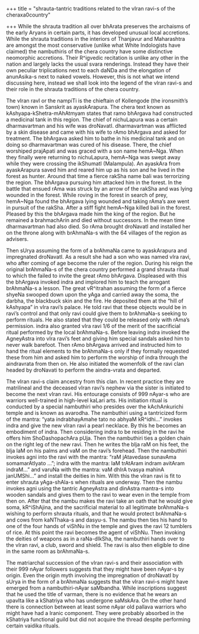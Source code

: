 +++
title = "shrauta-tantric traditions related to the vIran ravi-s of the cheraxa0country"

+++
While the shrauta tradition all over bhArata preserves the archaisms of
the early Aryans in certain parts, it has developed unusual local
accretions. While the shrauta traditions in the interiors of Thanjavur
and Maharashtra are amongst the most conservative (unlike what White
Indologists have claimed) the nambuthiris of the chera country have some
distinctive neomorphic accretions. Their R^igvedic recitation is unlike
any other in the nation and largely lacks the usual svara renderings.
Instead they have their own peculiar triplications next to each daNDa
and the elongation of anunAsika-s next to naked vowels. However, this is
not what we intend discussing here, instead we shall look into the
legend of the vIran ravi-s and their role in the shrauta traditions of
the chera country.

The vIran ravI or the nampiTi is the chieftain of Kollengode (the
ironsmith’s town) known in Sanskrit as ayaskArapura. The chera text
known as kAshyapa-kShetra-mAhAtmyam states that ramo bhArgava had
constructed a medicinal tank in this region. The chief of nichuLapura
was a certain dharmavartman and his wife was droNavatI. dharmavartman
was afflicted by a skin disease and came with his wife to rAmo bhArgava
and asked for treatment. The bhArgava asked him to bathe in his
medicinal tank and on doing so dharmavartman was cured of his disease.
There, the chief worshiped prajApati and was graced with a son name
hemA\~Nga. When they finally were returning to nichuLapura, hemA\~Nga
was swept away while they were crossing the ikShumatI (Malampula). An
ayaskAra from ayaskArapura saved him and reared him up as his son and he
lived in the forest as hunter. Around that time a fierce rakSha name
bali was terrorizing the region. The bhArgava pursuing him attacked him
in the forest. In the battle that ensued rAma was struck by an arrow of
the rakSha and was lying wounded in the forest. While roving in the
forest in search of prey, hemA\~Nga found the bhArgava lying wounded and
taking rAma’s axe went in pursuit of the rakSha. After a stiff fight
hemA\~Nga killed bali in the forest. Pleased by this the bhArgava made
him the king of the region. But he remained a brahmachArin and died
without successors. In the mean time dharmavartman had also died. So
rAma brought droNavatI and installed her on the throne along with
brAhmaNa-s with the 64 villages of the region as advisers.

Then sUrya assuming the form of a brAhmaNa came to ayaskArapura and
impregnated droNavatI. As a result she had a son who was named vIra
ravi, who after coming of age become the ruler of the region. During his
reign the original brAhmaNa-s of the chera country performed a grand
shrauta ritual to which the failed to invite the great rAmo bhArgava.
Displeased with this the bhArgava invoked indra and implored him to
teach the arrogant brAhmaNa-s a lesson. The great vR^itrahan assuming
the form of a fierce shyeNa swooped down upon the yAga and carried away
the soma, the darbha, the blackbuck skin and the fire. He deposited them
at the “hill of kAshyapa” in vIra ravi’s palace. He told ravi that these
objects would be in ravi’s control and that only ravi could give them to
brAhmaNa-s seeking to perform rituals. He also stated that they could be
released only with rAma’s permission. indra also granted vIra ravi 1/6
of the merit of the sacrificial ritual performed by the local
brAhmaNa-s. Before leaving indra invoked the AgneyAstra into vIra ravi’s
feet and giving him special sandals asked him to never walk barefoot.
Then rAmo bhArgava arrived and instructed him to hand the ritual
elements to the brAhmaNa-s only if they formally requested these from
him and asked him to perform the worship of indra through the
aindravrata from then on. He also initiated the womenfolk of the ravi
clan headed by droNavati to perform the aindra-vrata and departed.

The vIran ravi-s claim ancestry from this clan. In recent practice they
are matrilineal and the deceased vIran ravi’s nephew via the sister is
initiated to become the next vIran ravi. His entourage consists of 999
nAyar-s who are warriors well-trained in high-level kaLari arts. His
initiation ritual is conducted by a special nambuthiri who presides over
the kAchAnkurichi temple and is known as avarodha. The nambuthiri using
a tantricized form of the mantra: “yata indrabhayAmahe tato no abhyaM
kR^idhi…” invokes indra and give the new vIran ravi a pearl necklace. By
this he becomes an embodiment of indra. Then considering indra to be
residing in the ravi he offers him ShoDashopachAra pUja. Then the
nambuthiri ties a golden chain on the right leg of the new ravi. Then he
writes the bIja raM on his feet, the bIja laM on his palms and vaM on
the ravi’s forehead. Then the nambuthiri invokes agni into the ravi with
the mantra: “raM jAtavedase sunavAma somamarAtIyato …”; indra with the
mantra: laM trAtAram indram avitAram indraM…” and varuNa with the
mantra: vaM dhIrA tvasya mahinA janUMShi…” and install the deities in
him. With this the vIran ravi is fit to enter shrauta yAga-shAla-s when
rituals are underway. Then the nambu invokes agni using the tantric
AgneyAstra and dinAstra mantra-s into wooden sandals and gives them to
the ravi to wear even in the temple from then on. After that the nambu
makes the ravi take an oath that he would give soma, kR^iShAjina, and
the sacrificial material to all legitimate brAhmaNa-s wishing to perform
shrauta rituals, and that he would protect brAhmaNa-s and cows from
kaNThaka-s and dasyu-s. The nambu then ties his hand to one of the four
hands of viShNu in the temple and gives the ravi 12 tumblers of rice. At
this point the ravi becomes the agent of viShNu. Then invoking the
deities of weapons as in a raNa-dIkSha, the nambuthiri hands over to the
vIran ravi, a club, sword and shield. The ravi is also then eligible to
dine in the same room as brAhmaNa-s.

The matriarchal succession of the vIran ravi-s and their association
with their 999 nAyar followers suggests that they might have been
nAyar-s by origin. Even the origin myth involving the impregnation of
droNavatI by sUrya in the form of a brAhmaNa suggests that the vIran
ravi-s might have emerged from a nambuthiri-nAyar saMbandha. While
inscriptions suggest that he used the title of varman, there is no
evidence that he wears an upavIta like a kShatriya who has undergone
saMskAra. On the other hand there is connection between at least some
nAyar old pallava warriors who might have had a Iranic component. They
were probably absorbed in the kShatriya functional guild but did
not acquire the thread despite performing certain vaidika rituals.
